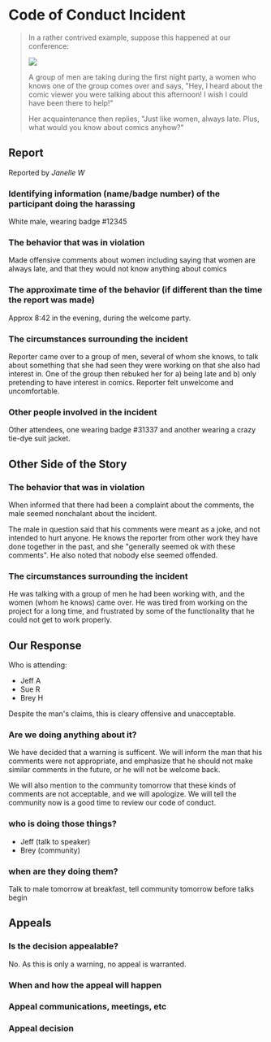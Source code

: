 # Code of Conduct Incident

> In a rather contrived example, suppose this happened at our conference:
> 
> ![](http://cdn1.smosh.com/sites/default/files/bloguploads/sexist%20-comic-late.JPG)
>
> A group of men are taking during the first night party, a women who knows one of the group 
> comes over and says, "Hey, I heard about the comic viewer you were talking about this afternoon!
> I wish I could have been there to help!"
> 
> Her acquaintenance then replies, "Just like women, always late. Plus, what would you know about
> comics anyhow?"

## Report

Reported by *Janelle W*

### Identifying information (name/badge number) of the participant doing the harassing

White male, wearing badge #12345

### The behavior that was in violation

Made offensive comments about women including saying that women are always late, and that they would not know anything about comics

### The approximate time of the behavior (if different than the time the report was made)

Approx 8:42 in the evening, during the welcome party.

### The circumstances surrounding the incident

Reporter came over to a group of men, several of whom she knows, to talk about something that she had seen they were working on that she also had interest in. One of the group then rebuked her for a) being late and b) only pretending to have interest in comics. Reporter felt unwelcome and uncomfortable.

### Other people involved in the incident

Other attendees, one wearing badge #31337 and another wearing a crazy tie-dye suit jacket.

## Other Side of the Story

### The behavior that was in violation

When informed that there had been a complaint about the comments, the male seemed nonchalant about the incident.

The male in question said that his comments were meant as a joke, and not intended to hurt anyone. He knows the reporter from other work they have done together in the past, and she "generally seemed ok with these comments". He also noted that nobody else seemed offended.

### The circumstances surrounding the incident

He was talking with a group of men he had been working with, and the women (whom he knows) came over. He was tired from working on the project for a long time, and frustrated by some of the functionality that he could not get to work properly.

## Our Response

Who is attending:

* Jeff A
* Sue R
* Brey H

Despite the man's claims, this is cleary offensive and unacceptable.

### Are we doing anything about it?

We have decided that a warning is sufficent. We will inform the man that his comments were not appropriate, and emphasize that he should not make similar comments in the future, or he will not be welcome back.

We will also mention to the community tomorrow that these kinds of comments are not acceptable, and we will apologize. We will tell the community now is a good time to review our code of conduct.

### who is doing those things?

* Jeff (talk to speaker)
* Brey (community)

### when are they doing them?

Talk to male tomorrow at breakfast, tell community tomorrow before talks begin

## Appeals

### Is the decision appealable?

No. As this is only a warning, no appeal is warranted.

### When and how the appeal will happen

### Appeal communications, meetings, etc

### Appeal decision
